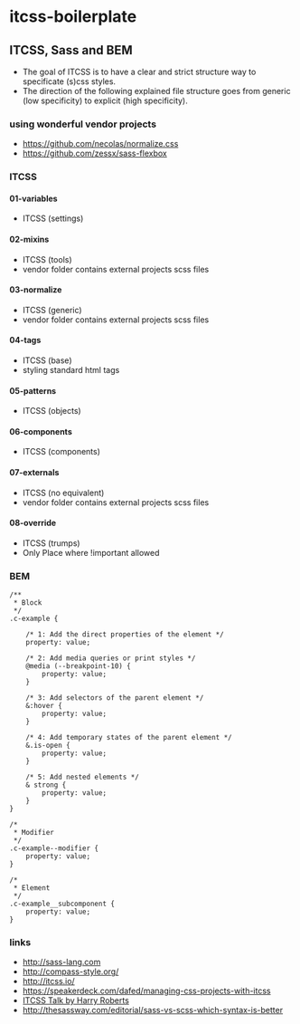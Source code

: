 # itcss-boilerplate

## ITCSS, Sass and BEM

- The goal of ITCSS is to have a clear and strict structure way to specificate (s)css styles. 
- The direction of the following explained file structure goes from generic (low specificity) to explicit (high specificity).

### using wonderful vendor projects

- https://github.com/necolas/normalize.css
- https://github.com/zessx/sass-flexbox

### ITCSS

#### 01-variables

- ITCSS (settings)

#### 02-mixins

- ITCSS (tools)
- vendor folder contains external projects scss files

#### 03-normalize

- ITCSS (generic)
- vendor folder contains external projects scss files

#### 04-tags

- ITCSS (base)
- styling standard html tags

#### 05-patterns

- ITCSS (objects)

#### 06-components

- ITCSS (components)

#### 07-externals

- ITCSS (no equivalent)
- vendor folder contains external projects scss files

#### 08-override

- ITCSS (trumps)
- Only Place where !important allowed

### BEM

```
/**
 * Block
 */
.c-example {

    /* 1: Add the direct properties of the element */
    property: value;

    /* 2: Add media queries or print styles */
    @media (--breakpoint-10) {
        property: value;
    }

    /* 3: Add selectors of the parent element */
    &:hover {
        property: value;
    }

    /* 4: Add temporary states of the parent element */
    &.is-open {
        property: value;
    }

    /* 5: Add nested elements */
    & strong {
        property: value;
    }
}

/*
 * Modifier
 */
.c-example--modifier {
    property: value;
}

/*
 * Element
 */
.c-example__subcomponent {
    property: value;
}
```

### links

- http://sass-lang.com
- http://compass-style.org/
- http://itcss.io/
- https://speakerdeck.com/dafed/managing-css-projects-with-itcss
- [ITCSS Talk by Harry Roberts](http://youtu.be/1OKZOV-iLj4)
- http://thesassway.com/editorial/sass-vs-scss-which-syntax-is-better